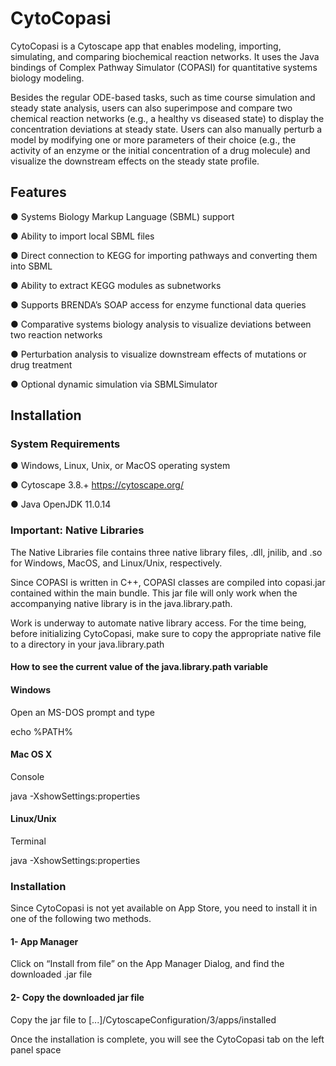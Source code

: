 # CytoCopasi

CytoCopasi is a Cytoscape app that enables modeling, importing, simulating, and comparing biochemical reaction networks. It uses the Java bindings of Complex Pathway Simulator (COPASI) for quantitative systems biology modeling. 

Besides the regular ODE-based tasks, such as time course simulation and steady state analysis, users can also superimpose and compare two chemical reaction networks (e.g., a healthy vs diseased state) to display the concentration deviations at steady state. Users can also manually perturb a model by modifying one or more parameters of their choice (e.g., the activity of an enzyme or the initial concentration of a drug molecule) and visualize the downstream effects on the steady state profile.

## Features

●	Systems Biology Markup Language (SBML) support

●	Ability to import local SBML files

●	Direct connection to KEGG for importing pathways and converting them into SBML

●	Ability to extract KEGG modules as subnetworks

●	Supports BRENDA’s SOAP access for enzyme functional data queries

●	Comparative systems biology analysis to visualize deviations between two reaction networks

●	Perturbation analysis to visualize downstream effects of mutations or drug treatment

●	Optional dynamic simulation via SBMLSimulator

## Installation

### System Requirements

●	Windows, Linux, Unix, or MacOS operating system

●	Cytoscape 3.8.+ https://cytoscape.org/ 

●	Java OpenJDK 11.0.14 

### Important: Native Libraries

The Native Libraries file contains three native library files, .dll, jnilib, and .so for Windows, MacOS, and Linux/Unix, respectively.

Since COPASI is written in C++, COPASI classes are compiled into copasi.jar contained within the main bundle. This jar file will only work when the accompanying native library is in the java.library.path. 

Work is underway to automate native library access. For the time being, before initializing CytoCopasi, make sure to copy the appropriate native file to a directory in your java.library.path

#### How to see the current value of the java.library.path variable

#### Windows

Open an MS-DOS prompt and type

echo %PATH%

#### Mac OS X

Console

java -XshowSettings:properties

#### Linux/Unix

Terminal

java -XshowSettings:properties

### Installation

Since CytoCopasi is not yet available on App Store, you need to install it in one of the following two methods.

#### 1-	App Manager

Click on “Install from file” on the App Manager Dialog, and find the downloaded .jar file

#### 2-	Copy the downloaded jar file

Copy the jar file to [...]/CytoscapeConfiguration/3/apps/installed

Once the installation is complete, you will see the CytoCopasi tab on the left panel space




